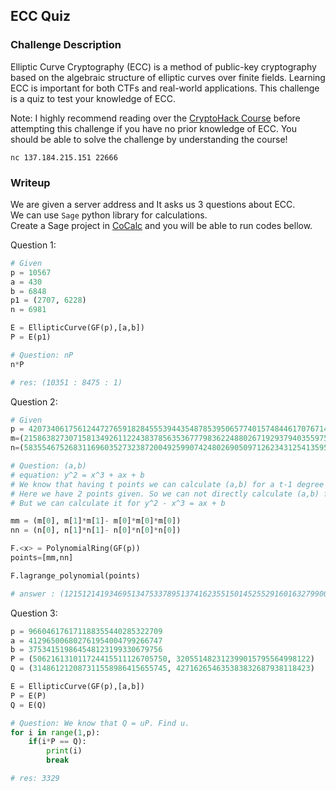 ## ECC Quiz

### Challenge Description

Elliptic Curve Cryptography (ECC) is a method of public-key cryptography based on the algebraic structure of elliptic curves over finite fields. Learning ECC is important for both CTFs and real-world applications. This challenge is a quiz to test your knowledge of ECC.  

Note: I highly recommend reading over the [CryptoHack Course](https://cryptohack.org/courses/elliptic/course_details/) before attempting this challenge if you have no prior knowledge of ECC. You should be able to solve the challenge by understanding the course!  

```
nc 137.184.215.151 22666
```  


### Writeup
We are given a server address and It asks us 3 questions about ECC.  
We can use `Sage` python library for calculations.  
Create a Sage project in [CoCalc](https://cocalc.com/) and you will be able to run codes bellow.  

Question 1:  
```python
# Given
p = 10567
a = 430
b = 6848
p1 = (2707, 6228)
n = 6981

E = EllipticCurve(GF(p),[a,b])
P = E(p1)

# Question: nP
n*P

# res: (10351 : 8475 : 1)
```   
Question 2:   
```python
# Given
p = 42073406175612447276591828455539443548785395065774015748446170767146608921500492043416278473795355696411833133782753236715062556140188162766898227624222224120638059766025576218308533385383
m=(21586382730715813492611224383785635367779836224880267192937940355975905657802907294482124129259680602625625757172639384014835112968714904124254432557752647494286222869761986821045622180418, 25907152627094255795203291825606953162832950407942273818145967293228609047030724435011529501137311341517666740128809869326224921821477308855827052699390433623463737451430619423497563495176)
n=(5835546752683116960352732387200492599074248026905097126234312541359555151348096092671848922801882584269179716056056525774976944967483760531057736578849520880628129799240925138214754620297, 35128239873085237516651993773129879038314103861361087186446551608840187440555418422111295101132443757809858801318282634404364750688870495729296874382957382408518893518258160735007101630390)

# Question: (a,b)
# equation: y^2 = x^3 + ax + b
# We know that having t points we can calculate (a,b) for a t-1 degree equation. 
# Here we have 2 points given. So we can not directly calculate (a,b) for y^2 = x^3 + ax + b
# But we can calculate it for y^2 - x^3 = ax + b

mm = (m[0], m[1]*m[1]- m[0]*m[0]*m[0])
nn = (n[0], n[1]*n[1]- n[0]*n[0]*n[0])

F.<x> = PolynomialRing(GF(p))
points=[mm,nn]

F.lagrange_polynomial(points)

# answer : (12151214193469513475337895137416235515014525529160163279900743297238109241753591189609734693438334389351229539029033156340368481855410469385344798660650622256808263218359445947630273280273, 18066699972038815430159271246824526528133643697959219107367573264684066030341361474275150158838263306292371992300668618690863238504604306662123941498554398313280309619817261360258669964052)
```  
Question 3:
```python
p = 966046176171188355440285322709
a = 412965006802761954004799266747
b = 375341519864548123199330679756
P = (506216131011724415511126705750, 320551482312399015795564998122)
Q = (314861212087311558986415655745, 427162654635383832687938118423)

E = EllipticCurve(GF(p),[a,b])
P = E(P)
Q = E(Q)

# Question: We know that Q = uP. Find u. 
for i in range(1,p):
    if(i*P == Q):
        print(i)
        break

# res: 3329
```

